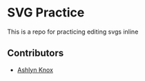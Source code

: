 # SVG Practice

This is a repo for practicing editing svgs inline

## Contributors

- [Ashlyn Knox]()

